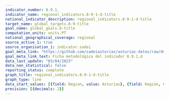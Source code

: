 ```yaml
---
indicator_number: 8.9.1.
indicator_name: regional_indicators.8-9-1-d-title
national_indicator_description: regional_indicators.8-9-1-d-title
target_name: global_targets.8-9-title
goal_name: global_goals.8-title
computation_units: units.PT
national_geographical_coverage: regional
source_active_1: true
source_organisation_1: indicator.sadei
goal_meta_link: "https://github.com/sadeiasturias/asturias-datos/raw/develop/descargas/metodologia/8.9.1.d.pdf"
goal_meta_link_text: Ficha metodológica del indicador 8.9.1.d
data_last_update: "03/04/2023"
data_non_statistical: false
reporting_status: complete
graph_title: regional_indicators.8-9-1-d-title
graph_type: line
data_start_values: [{field: Region, value: Asturias}, {field: Region, value: España}]
precision: [{decimals: 2}]
---
```

